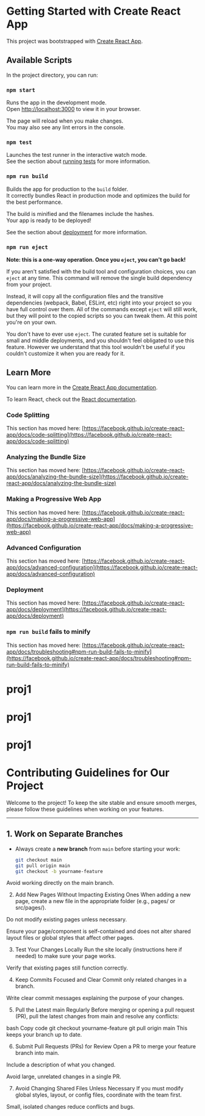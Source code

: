 # Getting Started with Create React App

This project was bootstrapped with [Create React App](https://github.com/facebook/create-react-app).

## Available Scripts

In the project directory, you can run:

### `npm start`

Runs the app in the development mode.\
Open [http://localhost:3000](http://localhost:3000) to view it in your browser.

The page will reload when you make changes.\
You may also see any lint errors in the console.

### `npm test`

Launches the test runner in the interactive watch mode.\
See the section about [running tests](https://facebook.github.io/create-react-app/docs/running-tests) for more information.

### `npm run build`

Builds the app for production to the `build` folder.\
It correctly bundles React in production mode and optimizes the build for the best performance.

The build is minified and the filenames include the hashes.\
Your app is ready to be deployed!

See the section about [deployment](https://facebook.github.io/create-react-app/docs/deployment) for more information.

### `npm run eject`

**Note: this is a one-way operation. Once you `eject`, you can't go back!**

If you aren't satisfied with the build tool and configuration choices, you can `eject` at any time. This command will remove the single build dependency from your project.

Instead, it will copy all the configuration files and the transitive dependencies (webpack, Babel, ESLint, etc) right into your project so you have full control over them. All of the commands except `eject` will still work, but they will point to the copied scripts so you can tweak them. At this point you're on your own.

You don't have to ever use `eject`. The curated feature set is suitable for small and middle deployments, and you shouldn't feel obligated to use this feature. However we understand that this tool wouldn't be useful if you couldn't customize it when you are ready for it.

## Learn More

You can learn more in the [Create React App documentation](https://facebook.github.io/create-react-app/docs/getting-started).

To learn React, check out the [React documentation](https://reactjs.org/).

### Code Splitting

This section has moved here: [https://facebook.github.io/create-react-app/docs/code-splitting](https://facebook.github.io/create-react-app/docs/code-splitting)

### Analyzing the Bundle Size

This section has moved here: [https://facebook.github.io/create-react-app/docs/analyzing-the-bundle-size](https://facebook.github.io/create-react-app/docs/analyzing-the-bundle-size)

### Making a Progressive Web App

This section has moved here: [https://facebook.github.io/create-react-app/docs/making-a-progressive-web-app](https://facebook.github.io/create-react-app/docs/making-a-progressive-web-app)

### Advanced Configuration

This section has moved here: [https://facebook.github.io/create-react-app/docs/advanced-configuration](https://facebook.github.io/create-react-app/docs/advanced-configuration)

### Deployment

This section has moved here: [https://facebook.github.io/create-react-app/docs/deployment](https://facebook.github.io/create-react-app/docs/deployment)

### `npm run build` fails to minify

This section has moved here: [https://facebook.github.io/create-react-app/docs/troubleshooting#npm-run-build-fails-to-minify](https://facebook.github.io/create-react-app/docs/troubleshooting#npm-run-build-fails-to-minify)
# proj1
# proj1
# proj1
# Contributing Guidelines for Our Project

Welcome to the project! To keep the site stable and ensure smooth merges, please follow these guidelines when working on your features.

---

## 1. Work on Separate Branches

- Always create a **new branch** from `main` before starting your work:

  ```bash
  git checkout main
  git pull origin main
  git checkout -b yourname-feature
Avoid working directly on the main branch.

2. Add New Pages Without Impacting Existing Ones
When adding a new page, create a new file in the appropriate folder (e.g., pages/ or src/pages/).

Do not modify existing pages unless necessary.

Ensure your page/component is self-contained and does not alter shared layout files or global styles that affect other pages.

3. Test Your Changes Locally
Run the site locally (instructions here if needed) to make sure your page works.

Verify that existing pages still function correctly.

4. Keep Commits Focused and Clear
Commit only related changes in a branch.

Write clear commit messages explaining the purpose of your changes.

5. Pull the Latest main Regularly
Before merging or opening a pull request (PR), pull the latest changes from main and resolve any conflicts:

bash
Copy code
git checkout yourname-feature
git pull origin main
This keeps your branch up to date.

6. Submit Pull Requests (PRs) for Review
Open a PR to merge your feature branch into main.

Include a description of what you changed.

Avoid large, unrelated changes in a single PR.

7. Avoid Changing Shared Files Unless Necessary
If you must modify global styles, layout, or config files, coordinate with the team first.

Small, isolated changes reduce conflicts and bugs.


